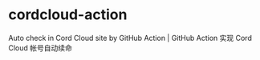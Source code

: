 # cordcloud-action
Auto check in Cord Cloud site by GitHub Action | GitHub Action 实现 Cord Cloud 帐号自动续命

